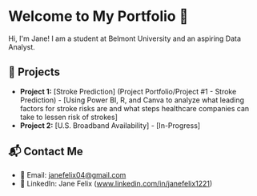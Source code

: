 # Welcome to My Portfolio 🌟
Hi, I'm Jane! I am a student at Belmont University and an aspiring Data Analyst.

## 📂 Projects
- **Project 1:** [Stroke Prediction] (Project Portfolio/Project #1 - Stroke Prediction) - [Using Power BI, R, and Canva to analyze what leading factors for stroke risks are and what steps healthcare companies can take to lessen risk of strokes]
- **Project 2:** [U.S. Broadband Availability] - [In-Progress]

## 📬 Contact Me
- 📧 Email: janefelix04@gmail.com
- 💼 LinkedIn: Jane Felix (www.linkedin.com/in/janefelix1221)
